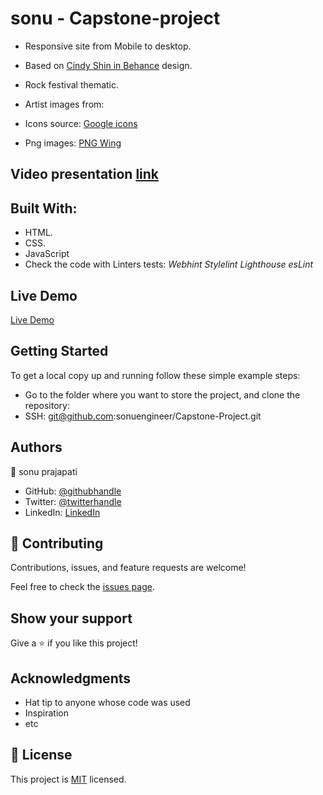 # sonu - Capstone-project

- Responsive site from Mobile to desktop.
- Based on [Cindy Shin in Behance](https://www.behance.net/adagio07) design.
- Rock festival thematic.
- Artist images from:

- Icons source: [Google icons](https://fonts.google.com/icons)
- Png images: [PNG Wing](https://www.pngwing.com/)

## Video presentation [link](https://www.loom.com/)

## Built With:

- HTML.
- CSS.
- JavaScript
- Check the code with Linters tests:
  _Webhint_
  _Stylelint_
  _Lighthouse_
  _esLint_

## Live Demo

[Live Demo]()

## Getting Started

To get a local copy up and running follow these simple example steps:

- Go to the folder where you want to store the project, and clone the repository:
- SSH: git@github.com:sonuengineer/Capstone-Project.git

## Authors

👤 sonu prajapati 

- GitHub: [@githubhandle](https://github.com/sonuengineer)
- Twitter: [@twitterhandle](https://twitter.com/sonuprajapati)
- LinkedIn: [LinkedIn](www.linkedin.com/in/)

## 🤝 Contributing

Contributions, issues, and feature requests are welcome!

Feel free to check the [issues page](../../issues/).

## Show your support

Give a ⭐️ if you like this project!

## Acknowledgments

- Hat tip to anyone whose code was used
- Inspiration
- etc

## 📝 License

This project is [MIT](./MIT.md) licensed.
